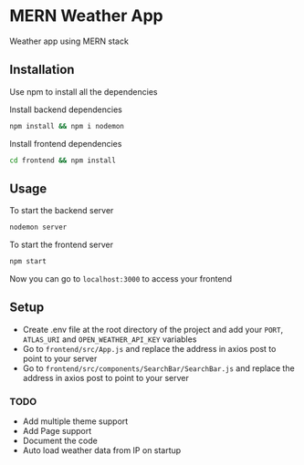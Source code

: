 # MERN Weather App

Weather app using MERN stack

## Installation

Use npm to install all the dependencies

Install backend dependencies

```bash
npm install && npm i nodemon
```

Install frontend dependencies

```bash
cd frontend && npm install
```

## Usage

To start the backend server

```bash
nodemon server
```

To start the frontend server

```bash
npm start
```

Now you can go to `localhost:3000` to access your frontend

## Setup

- Create .env file at the root directory of the project and add your `PORT`, `ATLAS_URI` and `OPEN_WEATHER_API_KEY` variables
- Go to `frontend/src/App.js` and replace the address in axios post to point to your server
- Go to `frontend/src/components/SearchBar/SearchBar.js` and replace the address in axios post to point to your server

### TODO

- Add multiple theme support
- Add Page support
- Document the code
- Auto load weather data from IP on startup
